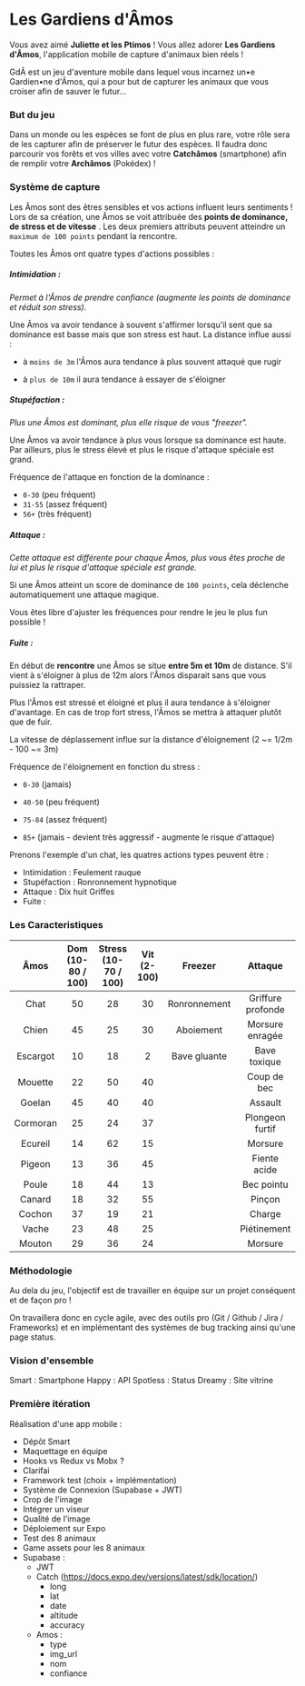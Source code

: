 # Les Gardiens d'Âmos

Vous avez aimé **Juliette et les Ptimos** ! Vous allez adorer **Les Gardiens d'Âmos**, l'application mobile de capture d'animaux bien réels !

GdÂ est un jeu d'aventure mobile dans lequel vous incarnez un•e Gardien•ne d'Âmos, qui a pour but de capturer les animaux que vous croiser afin de sauver le futur... 

### But du jeu

Dans un monde ou les espèces se font de plus en plus rare, votre rôle sera de les capturer afin de préserver le futur des espèces. Il faudra donc parcourir vos forêts et vos villes avec votre **Catchâmos** (smartphone) afin de remplir votre **Archâmos** (Pokédex) !

### Système de capture

Les Âmos sont des êtres sensibles et vos actions influent leurs sentiments ! Lors de sa création, une Âmos se voit attribuée des **points de dominance, de stress et de vitesse** . Les deux premiers attributs peuvent atteindre un `maximum de 100 points` pendant la rencontre.

Toutes les Âmos ont quatre types d'actions possibles :

##### Intimidation :

*Permet à l'Âmos de prendre confiance (augmente les points de dominance et réduit son stress).*

Une Âmos va avoir tendance à souvent s'affirmer lorsqu'il sent que sa dominance est basse mais que son stress est haut. 
La distance influe aussi : 

- à `moins de 3m` l'Âmos aura tendance à plus souvent attaqué que rugir

- à `plus de 10m` il aura tendance à essayer de s'éloigner 

  

##### Stupéfaction :

*Plus une Âmos est dominant, plus elle risque de vous "freezer".*

Une Âmos va avoir tendance à plus vous lorsque sa dominance est haute. Par ailleurs, plus le stress élevé et plus le risque d'attaque spéciale est grand.

Fréquence de l'attaque en fonction de la dominance : 

- `0-30` (peu fréquent) 
- `31-55` (assez fréquent) 
- `56+` (très fréquent)

##### Attaque :

*Cette attaque est différente pour chaque Âmos, plus vous êtes proche de lui et plus le risque d'attaque spéciale est grande.* 

Si une Âmos atteint un score de dominance de `100 points`, cela déclenche automatiquement une attaque magique.

Vous êtes libre d'ajuster les fréquences pour rendre le jeu le plus fun possible !


##### Fuite :

En début de **rencontre** une Âmos se situe **entre 5m et 10m** de distance. S'il vient à s'éloigner à plus de 12m alors l'Âmos disparait sans que vous puissiez la rattraper.

Plus l'Âmos est stressé et éloigné et plus il aura tendance à s'éloigner d'avantage.
En cas de trop fort stress, l'Âmos se mettra à attaquer plutôt que de fuir. 

La vitesse de déplassement influe sur la distance d'éloignement (2 ~= 1/2m - 100 ~= 3m)

Fréquence de l'éloignement en fonction du stress : 

- `0-30` (jamais) 

- `40-50` (peu fréquent) 

- `75-84` (assez fréquent)

- `85+` (jamais - devient très aggressif - augmente le risque d'attaque)

  

Prenons l'exemple d'un chat, les quatres actions types peuvent être :

- Intimidation : Feulement rauque
- Stupéfaction : Ronronnement hypnotique
- Attaque : Dix huit Griffes
- Fuite : 



### Les Caracteristiques

|   Âmos   | Dom (10-80 / 100) | Stress (10-70 / 100) | Vit (2-100) |   Freezer    |      Attaque      |
| :------: | :---------------: | :------------------: | :---------: | :----------: | :---------------: |
|   Chat   |        50         |          28          |      30     | Ronronnement | Griffure profonde |
|  Chien   |        45         |          25          |      30     |  Aboiement   |  Morsure enragée  |
| Escargot |        10         |          18          |      2      | Bave gluante |   Bave toxique    |
| Mouette  |        22         |          50          |      40     |              |    Coup de bec    |
|  Goelan  |        45         |          40          |      40     |              |      Assault      |
| Cormoran |        25         |          24          |      37     |              |  Plongeon furtif  |
| Ecureil  |        14         |          62          |      15     |              |      Morsure      |
|  Pigeon  |        13         |          36          |      45     |              |   Fiente acide    |
|  Poule   |        18         |          44          |      13     |              |    Bec pointu     |
|  Canard  |        18         |          32          |      55     |              |      Pinçon       |
|  Cochon  |        37         |          19          |      21     |              |      Charge       |
|  Vache   |        23         |          48          |      25     |              |    Piétinement    |
|  Mouton  |        29         |          36          |      24     |              |      Morsure      |


### Méthodologie


Au dela du jeu, l'objectif est de travailler en équipe sur un projet conséquent et de façon pro ! 

On travaillera donc en cycle agile, avec des outils pro (Git / Github / Jira / Frameworks) et en implémentant des systèmes de bug tracking ainsi qu'une page status.



### Vision d'ensemble

Smart : Smartphone
Happy : API
Spotless : Status
Dreamy : Site vitrine


### Première itération

Réalisation d'une app mobile :



- Dépôt Smart
- Maquettage en équipe
- Hooks vs Redux vs Mobx ?
- Clarifai 
- Framework test (choix + implémentation)
- Système de Connexion (Supabase + JWT)
- Crop de l'image 
- Intégrer un viseur
- Qualité de l'image
- Déploiement sur Expo
- Test des 8 animaux
- Game assets pour les 8 animaux
- Supabase :
  - JWT
  - Catch (https://docs.expo.dev/versions/latest/sdk/location/)
    - long
    - lat
    - date
    - altitude
    - accuracy
  - Amos :
    - type
    - img_url
    - nom
    - confiance



